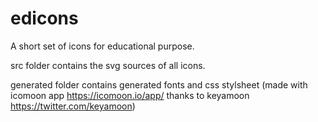 edicons
=======

A short set of icons for educational purpose.

src folder contains the svg sources of all icons.

generated folder contains generated fonts and css stylsheet (made with icomoon app https://icomoon.io/app/ thanks to keyamoon https://twitter.com/keyamoon)
